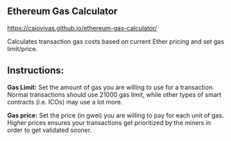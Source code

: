 <h2>Ethereum Gas Calculator</h2>

https://caiovivas.github.io/ethereum-gas-calculator/

Calculates transaction gas costs based on current Ether pricing and set gas limit/price.

<h2>Instructions:</h2>

<b>Gas Limit:</b> Set the amount of gas you are willing to use for a transaction.
Normal transactions should use 21000 gas limit, while other types of smart contracts (i.e. ICOs) may use a lot more.

<b>Gas price:</b> Set the price (in gwei) you are willing to pay for each unit of gas. 
Higher prices ensures your transactions get prioritized by the miners in order to get validated sooner.
